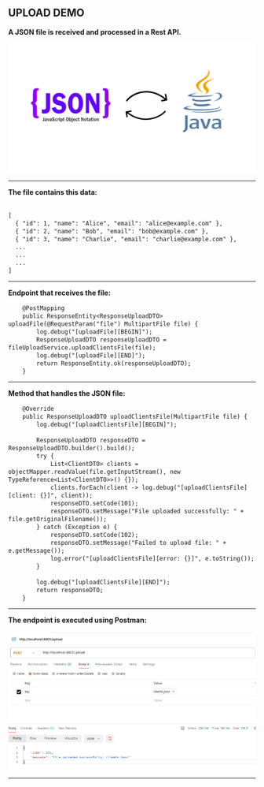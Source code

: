 UPLOAD DEMO
-----------------------------------------------------------------------------------------------------

**A JSON file is received and processed in a Rest API.**

![java+json](images/json+java.png)

-----------------------------------------------------------------------------------------------------

**The file contains this data:**

```

[
  { "id": 1, "name": "Alice", "email": "alice@example.com" },
  { "id": 2, "name": "Bob", "email": "bob@example.com" },
  { "id": 3, "name": "Charlie", "email": "charlie@example.com" },
  ...
  ...
  ...
]

```

-----------------------------------------------------------------------------------------------------

**Endpoint that receives the file:**

```
    @PostMapping
    public ResponseEntity<ResponseUploadDTO> uploadFile(@RequestParam("file") MultipartFile file) {
        log.debug("[uploadFile][BEGIN]");
        ResponseUploadDTO responseUploadDTO = fileUploadService.uploadClientsFile(file);
        log.debug("[uploadFile][END]");
        return ResponseEntity.ok(responseUploadDTO);
    }
```

-----------------------------------------------------------------------------------------------------

**Method that handles the JSON file:**

```
    @Override
    public ResponseUploadDTO uploadClientsFile(MultipartFile file) {
        log.debug("[uploadClientsFile][BEGIN]");

        ResponseUploadDTO responseDTO = ResponseUploadDTO.builder().build();
        try {
            List<ClientDTO> clients = objectMapper.readValue(file.getInputStream(), new TypeReference<List<ClientDTO>>() {});
            clients.forEach(client -> log.debug("[uploadClientsFile][client: {}]", client));
            responseDTO.setCode(101);
            responseDTO.setMessage("File uploaded successfully: " + file.getOriginalFilename());
        } catch (Exception e) {
            responseDTO.setCode(102);
            responseDTO.setMessage("Failed to upload file: " + e.getMessage());
            log.error("[uploadClientsFile][error: {}]", e.toString());
        }

        log.debug("[uploadClientsFile][END]");
        return responseDTO;
    }
```

-----------------------------------------------------------------------------------------------------

**The endpoint is executed using Postman:**

![postman](screenshots/postman.png)

-----------------------------------------------------------------------------------------------------